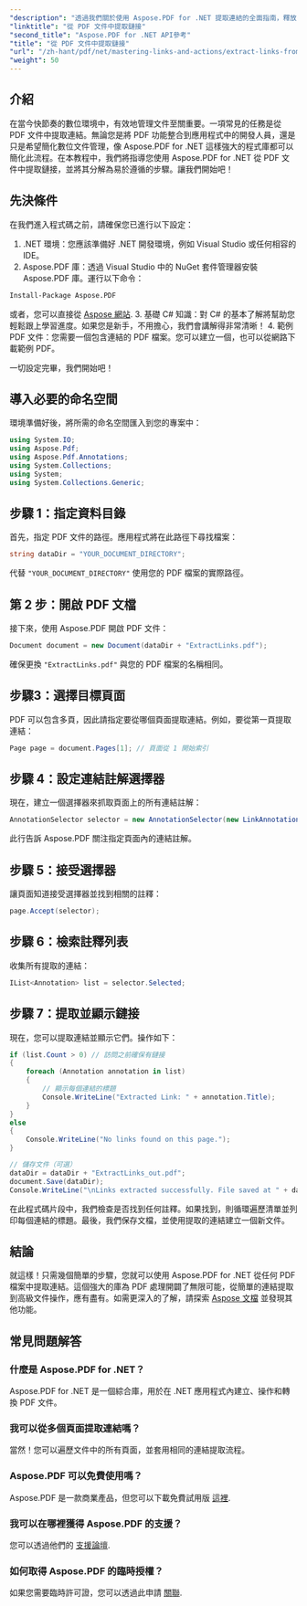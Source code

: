 ```yaml
---
"description": "透過我們關於使用 Aspose.PDF for .NET 提取連結的全面指南，釋放 PDF 文件操作的潛力。本教學提供詳細的逐步說明。"
"linktitle": "從 PDF 文件中提取鏈接"
"second_title": "Aspose.PDF for .NET API參考"
"title": "從 PDF 文件中提取鏈接"
"url": "/zh-hant/pdf/net/mastering-links-and-actions/extract-links-from-pdf-file/"
"weight": 50
---
```


## 介紹

在當今快節奏的數位環境中，有效地管理文件至關重要。一項常見的任務是從 PDF 文件中提取連結。無論您是將 PDF 功能整合到應用程式中的開發人員，還是只是希望簡化數位文件管理，像 Aspose.PDF for .NET 這樣強大的程式庫都可以簡化此流程。在本教程中，我們將指導您使用 Aspose.PDF for .NET 從 PDF 文件中提取鏈接，並將其分解為易於遵循的步驟。讓我們開始吧！

## 先決條件

在我們進入程式碼之前，請確保您已進行以下設定：

1. .NET 環境：您應該準備好 .NET 開發環境，例如 Visual Studio 或任何相容的 IDE。
2. Aspose.PDF 庫：透過 Visual Studio 中的 NuGet 套件管理器安裝 Aspose.PDF 庫。運行以下命令：
```bash
Install-Package Aspose.PDF
```
或者，您可以直接從 [Aspose 網站](https://releases。aspose.com/pdf/net/).
3. 基礎 C# 知識：對 C# 的基本了解將幫助您輕鬆跟上學習進度。如果您是新手，不用擔心，我們會講解得非常清晰！
4. 範例 PDF 文件：您需要一個包含連結的 PDF 檔案。您可以建立一個，也可以從網路下載範例 PDF。

一切設定完畢，我們開始吧！

## 導入必要的命名空間

環境準備好後，將所需的命名空間匯入到您的專案中：

```csharp
using System.IO;
using Aspose.Pdf;
using Aspose.Pdf.Annotations;
using System.Collections;
using System;
using System.Collections.Generic;
```

## 步驟 1：指定資料目錄

首先，指定 PDF 文件的路徑。應用程式將在此路徑下尋找檔案：

```csharp
string dataDir = "YOUR_DOCUMENT_DIRECTORY";
```

代替 `"YOUR_DOCUMENT_DIRECTORY"` 使用您的 PDF 檔案的實際路徑。

## 第 2 步：開啟 PDF 文檔

接下來，使用 Aspose.PDF 開啟 PDF 文件：

```csharp
Document document = new Document(dataDir + "ExtractLinks.pdf");
```

確保更換 `"ExtractLinks.pdf"` 與您的 PDF 檔案的名稱相同。

## 步驟3：選擇目標頁面

PDF 可以包含多頁，因此請指定要從哪個頁面提取連結。例如，要從第一頁提取連結：

```csharp
Page page = document.Pages[1]; // 頁面從 1 開始索引
```

## 步驟 4：設定連結註解選擇器

現在，建立一個選擇器來抓取頁面上的所有連結註解：

```csharp
AnnotationSelector selector = new AnnotationSelector(new LinkAnnotation(page, Aspose.Pdf.Rectangle.Trivial));
```

此行告訴 Aspose.PDF 關注指定頁面內的連結註解。

## 步驟 5：接受選擇器

讓頁面知道接受選擇器並找到相關的註釋：

```csharp
page.Accept(selector);
```

## 步驟 6：檢索註釋列表

收集所有提取的連結：

```csharp
IList<Annotation> list = selector.Selected;
```

## 步驟 7：提取並顯示鏈接

現在，您可以提取連結並顯示它們。操作如下：

```csharp
if (list.Count > 0) // 訪問之前確保有鏈接
{
    foreach (Annotation annotation in list)
    {
        // 顯示每個連結的標題
        Console.WriteLine("Extracted Link: " + annotation.Title);
    }
}
else
{
    Console.WriteLine("No links found on this page.");
}

// 儲存文件（可選）
dataDir = dataDir + "ExtractLinks_out.pdf";
document.Save(dataDir);
Console.WriteLine("\nLinks extracted successfully. File saved at " + dataDir);
```

在此程式碼片段中，我們檢查是否找到任何註釋。如果找到，則循環遍歷清單並列印每個連結的標題。最後，我們保存文檔，並使用提取的連結建立一個新文件。

## 結論

就這樣！只需幾個簡單的步驟，您就可以使用 Aspose.PDF for .NET 從任何 PDF 檔案中提取連結。這個強大的庫為 PDF 處理開闢了無限可能，從簡單的連結提取到高級文件操作，應有盡有。如需更深入的了解，請探索 [Aspose 文檔](https://reference.aspose.com/pdf/net/) 並發現其他功能。

## 常見問題解答

### 什麼是 Aspose.PDF for .NET？
Aspose.PDF for .NET 是一個綜合庫，用於在 .NET 應用程式內建立、操作和轉換 PDF 文件。

### 我可以從多個頁面提取連結嗎？
當然！您可以遍歷文件中的所有頁面，並套用相同的連結提取流程。

### Aspose.PDF 可以免費使用嗎？
Aspose.PDF 是一款商業產品，但您可以下載免費試用版 [這裡](https://releases。aspose.com/).

### 我可以在哪裡獲得 Aspose.PDF 的支援？
您可以透過他們的 [支援論壇](https://forum。aspose.com/c/pdf/10).

### 如何取得 Aspose.PDF 的臨時授權？
如果您需要臨時許可證，您可以透過此申請 [關聯](https://purchase。aspose.com/temporary-license/).